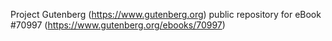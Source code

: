 Project Gutenberg (https://www.gutenberg.org) public repository for
eBook #70997 (https://www.gutenberg.org/ebooks/70997)

